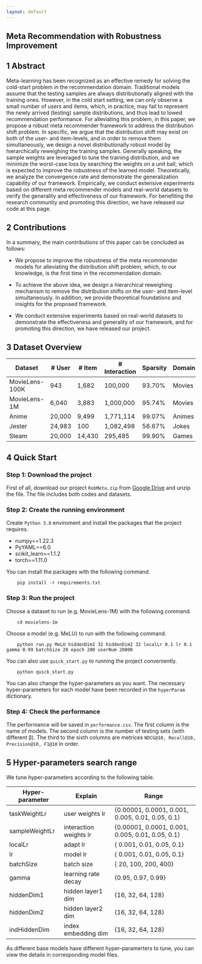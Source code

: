 ```yaml
---
layout: default
---
```


## Meta Recommendation with Robustness Improvement

## 1 Abstract

Meta-learning has been recognized as an effective remedy for solving the cold-start problem in the recommendation domain.
Traditional models assume that the testing samples are always distributionally aligned with the training ones.
However, in the cold start setting, we can only observe a small number of users and items, which, in practice, may fail to represent the newly arrived (testing) sample distributions, and thus lead to lowed recommendation performance.
For alleviating this problem, in this paper, we propose a robust meta recommender framework to address the distribution shift problem. In specific, we argue that the distribution shift may exist on both of the user- and item-levels, and in order to remove them simultaneously, we design a novel distributionally robust model by hierarchically reweighing the training samples.
Generally speaking, the sample weights are leveraged to tune the training distribution, and we minimize the worst-case loss by searching the weights on a unit ball, which is expected to improve the robustness of the learned model. Theoretically, we analyze the convergence rate and demonstrate the generalization capability of our framework.
Empirically, we conduct extensive experiments based on different meta recommender models and real-world datasets to verify the generality and effectiveness of our framework.
For benefiting the research community and promoting this direction, we have released our code at this page.

## 2 Contributions

In a summary, the main contributions of this paper can be concluded as follows:

- We propose to improve the robustness of the meta recommender models for alleviating the distribution shift problem, which, to our knowledge, is the first time in the recommendation domain. 

- To achieve the above idea, we design a hierarchical reweighing mechanism to remove the distribution shifts on the user- and item-level simultaneously. In addition, we provide theoretical foundations and insights for the proposed framework.

- We conduct extensive experiments based on real-world datasets to demonstrate the effectiveness and generality of our framework, and for promoting this direction, we have released our project.

## 3 Dataset Overview

| Dataset        | # User | # Item | # Interaction | Sparsity | Domain |
| -------------- | ------ | ------ | ------------- | -------- | ------ |
| MovieLens-100K | 943    | 1,682  | 100,000       | 93.70%   | Movies |
| MovieLens-1M   | 6,040  | 3,883  | 1,000,000     | 95.74%   | Movies |
| Anime          | 20,000 | 9,499  | 1,771,114     | 99.07%   | Animes |
| Jester         | 24,983 | 100    | 1,082,498     | 56.67%   | Jokes  |
| Steam          | 20,000 | 14,430 | 295,485       | 99.90%   | Games  |



## 4 Quick Start

### Step 1: Download the project

First of all, download our project `RobMeta.zip` from [Google Drive](https://drive.google.com/file/d/1Uh72K-T7oU4--wlaDRneeUIKnKHhvBtA/view?usp=sharing) and unzip the file. The file includes both codes and datasets.

### Step 2: Create the running environment

Create `Python 3.8` enviroment and install the packages that the project requires.
- numpy==1.22.3
- PyYAML==6.0 
- scikit_learn==1.1.2 
- torch==1.11.0

You can install the packages with the following command.

```
    pip install -r requirements.txt
```

### Step 3: Run the project

Choose a dataset to run (e.g. MovieLens-1M) with the following command.

```
    cd movielens-1m
```

Choose a model (e.g. MeLU) to run with the following command.

```
    python run.py MeLU hiddenDim1 32 hiddenDim2 32 localLr 0.1 lr 0.1 gamma 0.99 batchSize 20 epoch 200 userNum 20000
```

You can also use `quick_start.py` to running the project conveniently.

```
    python quick_start.py
```

You can also change the hyper-parameters as you want. The necessary hyper-parameters for each model have been recorded in the `hyperParam` dictionary.

### Step 4: Check the performance

The performance will be saved in `performance.csv`. The first column is the name of models. The second column is the number of testing sets (with different β). The third to the sixth columns are metrices `NDCG@10, Recall@10, Precision@10, F1@10` in order.


## 5 Hyper-parameters search range

We tune hyper-parameters according to the following table.

| Hyper-parameter     | Explain | Range |
| ------------------- | ---------------------------------------------------- | ------------------- |
| taskWeightLr | user weights lr | \{0.00001, 0.0001, 0.001, 0.005, 0.01, 0.05, 0.1\} |
| sampleWeightLr | interaction weights lr | \{0.00001, 0.0001, 0.001, 0.005, 0.01, 0.05, 0.1\} |
| localLr     | adapt lr | \{ 0.001, 0.01, 0.05, 0.1\} |
| lr   | model lr |  \{ 0.001, 0.01, 0.05, 0.1\} |
| batchSize | batch size |  \{ 20, 100, 200, 400\} |
| gamma | learning rate decay | \{0.95, 0.97, 0.99\} |
| hiddenDim1 | hidden layer1 dim | \{16, 32, 64, 128\} |
| hiddenDim2 | hidden layer2 dim | \{16, 32, 64, 128\} |
| indHiddenDim | index embedding dim | \{16, 32, 64, 128\} |

As different base models have different hyper-paramerters to tune, you can view the details in corresponding model files.
